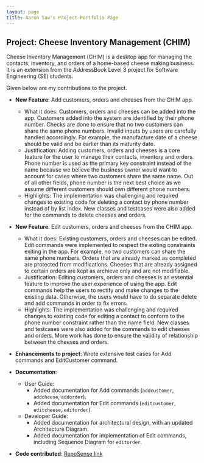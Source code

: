 ```yaml
---
layout: page
title: Aaron Saw's Project Portfolio Page
---
```


## Project: Cheese Inventory Management (CHIM)

Cheese Inventory Management (CHIM) is a desktop app for managing the contacts, inventory, and orders of a home-based
cheese making business. It is an extension from the AddressBook Level 3 project for Software Engineering (SE) students.

Given below are my contributions to the project.

* **New Feature**: Add customers, orders and cheeses from the CHIM app.
  * What it does: Customers, orders and cheeses can be added into the app.
Customers added into the system are identified by their phone number. Checks are done to ensure that no two customers
can share the same phone numbers. Invalid inputs by users are carefully handled accordingly. For example, the manufacture
date of a cheese should be valid and be earlier than its maturity date.
  * Justification: Adding customers, orders and cheeses is a core feature for the user to manage their contacts, inventory and orders.
Phone number is used as the primary key constraint instead of the name because we believe the business owner would want to account for
cases where two customers share the same name. Out of all other fields, phone number is the next best choice as we assume different
customers should own different phone numbers.
  * Highlights: The implementation was challenging and required changes to existing code for
deleting a contact by phone number instead of by list index. New classes and testcases were also added for the commands
to delete cheeses and orders.

* **New Feature**: Edit customers, orders and cheeses from the CHIM app.
  * What it does: Existing customers, orders and cheeses can be edited.
Edit commands were implemented to respect the exiting constraints exiting in the app. For example, no two customers
can share the same phone numbers. Orders that are already marked as completed are protected from modifications.
Cheeses that are already assigned to certain orders are kept as archieve only and are not modifiable.
  * Justification: Editing customers, orders and cheeses is an essential feature to improve the user experience of using the app.
Edit commands help the users to rectify and make changes to the existing data. Otherwise, the users would have to do separate
delete and add commands in order to fix errors.
  * Highlights: The implementation was challenging and required changes to existing code for
editing a contact to conform to the phone number constraint rather than the name field.
New classes and testcases were also added for the commands to edit cheeses and orders.
More work has done to ensure the validity of relationship between the cheeses and orders.

* **Enhancements to project**: Wrote extensive test cases for Add commands and EditCustomer command.

* **Documentation**:
  * User Guide:
    * Added documentation for Add commands (`addcustomer`, `addcheese`, `addorder`).
    * Added documentation for Edit commands (`editcustomer`, `editcheese`, `editorder`).
  * Developer Guide:
    * Added documentation for architectural design, with an updated Architecture Diagram.
    * Added documentation for implementation of Edit commands, including Sequence Diagram for `editorder`.

* **Code contributed**: [RepoSense link](https://nus-cs2103-ay2021s2.github.io/tp-dashboard/?search=aaronsms&sort=groupTitle&sortWithin=title&since=2021-02-19&timeframe=commit&mergegroup=&groupSelect=undefined&breakdown=false&tabOpen=true&tabType=authorship&tabAuthor=aaronsms&tabRepo=AY2021S2-CS2103-W16-2%2Ftp%5Bmaster%5D&authorshipIsMergeGroup=false&authorshipFileTypes=docs~functional-code~test-code&authorshipIsBinaryFileTypeChecked=false)
